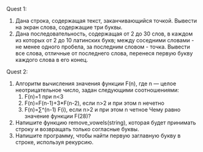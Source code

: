 Quest 1:
  1) Дана строка, содержащая текст, заканчивающийся точкой. Вывести на
      экран слова, содержащие три буквы.
  2) Дана последовательность, содержащая от 2 до 30 слов, в каждом из
      которых от 2 до 10 латинских букв; между соседними словами - не менее
      одного пробела, за последним словом - точка. Вывести все слова, отличные
      от последнего слова, перенеся первую букву каждого слова в его конец.
     
Quest 2:
  1) Алгоритм вычисления значения функции F(n), где n — целое неотрицательное
      число, задан следующими соотношениями:
     1. F(n)=1 при n<3
     2. F(n)=F(n-1)+3*F(n-2), если n>2 и при этом n нечетно
     3. F(n)=∑^(n-1) F(i), если n>2 и при этом n четное
      Чему равно значение функции F(28)?
  3) Напишите функцию remove_vowels(string), которая будет принимать строку и
      возвращать только согласные буквы.
  4) Напишите программу, чтобы найти первую заглавную букву в строке, используя
      рекурсию.
